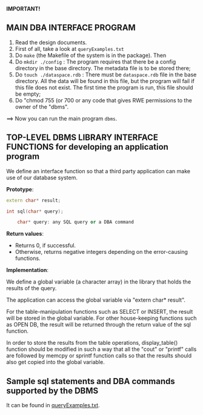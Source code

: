 **IMPORTANT!**

## MAIN DBA INTERFACE PROGRAM

1. Read the design documents.
2. First of all, take a look at `queryExamples.txt`
3. Do `make` (the Makefile of the system is in the package). Then
4. Do `mkdir ./config` : The program requires that there be a config directory in the base directory. 
       The metadata file is to be stored there;
5. Do `touch ./dataspace.rdb` : There must be `dataspace.rdb` file in the base directory.  All
   the data will be found in this file, but the program will fail if this file does not exist. The
   first time the program is run, this file should be empty;
6. Do "chmod 755 (or 700 or any code that gives RWE permissions to the owner of the "dbms".

==> Now you can run the main program `dbms`.




## TOP-LEVEL DBMS LIBRARY INTERFACE FUNCTIONS for developing an application program

We define an interface function so that a third party application can make use of our database system.

**Prototype**:

```c++
extern char* result;

int sql(char* query);

    char* query: any SQL query or a DBA command
```



**Return values**:

+ Returns 0, if successful.
+ Otherwise, returns negative integers depending on the error-causing functions.



**Implementation**:

We define a global variable (a character array) in the library that holds the results of the query. 

The application can access the global variable via "extern char* result". 

For the table-manipulation functions such as SELECT or INSERT, the result will be stored in the global variable. For other house-keeping functions such as OPEN DB, the result will be returned through the return value of the sql function.

In order to store the results from the table operations, display_table() function should be modified in such a way that all the "cout" or "printf" calls are followed by memcpy or sprintf function calls so that the results should also get copied into the global variable.



## Sample sql statements and DBA commands supported by the DBMS

It can be found in [queryExamples.txt](./queryExamples.txt).